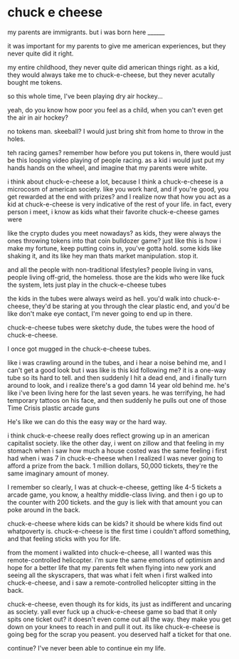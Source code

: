 # chuck e cheese

my parents are immigrants. but i was born here ______

it was important for my parents to give me american experiences, but they never quite did it right.
 
my entire childhood, they never quite did american things right. as a kid, they would always take me to chuck-e-cheese, but they never acutally bought me tokens. 

so this whole time, I've been playing dry air hockey...

yeah, do you know how poor you feel as a child, when you can't even get the air in air hockey?

no tokens man. skeeball? I would just bring shit from home to throw in the holes.

teh racing games? remember how before you put tokens in, there would just be this looping video playing of people racing. as a kid i would just put my hands hands on the wheel, and imagine that my parents were white. 

i think about chuck-e-cheese a lot, because I think a chuck-e-cheese is a microcosm of american society. like you work hard, and if you're good, you get rewarded at the end with prizes? and I realize now that how you act as a kid at chuck-e-cheese is very indicative of the rest of your life. in fact, every person i meet, i know as kids what their favorite chuck-e-cheese games were 

like the crypto dudes you meet nowadays? as kids, they were always the ones throwing tokens into that coin bulldozer game? just like this is how i make my fortune, keep putting coins in, you've gotta hold. some kids like shaking it, and its like hey man thats market manipulation. stop it. 

and all the people with non-traditional lifestyles? people living in vans, people living off-grid, the homeless. those are the kids who were like fuck the system, lets just play in the chuck-e-cheese tubes

the kids in the tubes were always weird as hell. you'd walk into chuck-e-cheese, they'd be staring at you through the clear plastic end, and you'd be like don't make eye contact, I'm never going to end up in there.

chuck-e-cheese tubes were sketchy dude, the tubes were the hood of chuck-e-cheese.

I once got mugged in the chuck-e-cheese tubes. 

like i was crawling around in the tubes, and i hear a noise behind me, and I can't get a good look but i was like is this kid following me? it is a one-way tube so its hard to tell. and then suddenly I hit a dead end, and i finally turn around to look, and i realize there's a god damn 14 year old behind me. he's like i've been living here for the last seven years. he was terrifying, he had temporary tattoos on his face, and then suddenly he pulls out one of those Time Crisis plastic arcade  guns 

He's like we can do this the easy way or the hard way.

i think chuck-e-cheese really does reflect growing up in an american capitalist society. like the other day, i went on zillow and that feeling in my stomach when i saw how much a house costed was the same feeling i first had when i was 7 in chuck-e-cheese when I realized I was never going to afford a prize from the back. 1 million dollars, 50,000 tickets, they're the same imaginary amount of  money. 

I remember so clearly, I was at chuck-e-cheese, getting like 4-5 tickets a arcade game, you know, a healthy middle-class living. and then i go up to the counter with 200 tickets. and the guy is liek with that amount you can poke around in the back.

chuck-e-cheese where kids can be kids? it should be where kids find out whatpoverty is. chuck-e-cheese is the first time i couldn't afford something, and that feeling sticks with you for life. 

from the moment i walkted into chuck-e-cheese, all I wanted was this remote-controlled helicopter. i'm sure the same emotions of optimism and hope for a better life that my parents felt when flying into new york and seeing all the skyscrapers, that was what i felt when i first walked into chuck-e-cheese, and i saw a remote-controlled helicopter sitting in the back. 

chuck-e-cheese, even though its for kids, its just as indifferent and uncaring as society. yall ever fuck up a chuck-e-cheese game so bad that it only spits one ticket out? it doesn't even come out all the way. they make you get down on your knees to reach in and pull it out. its like chuck-e-cheese is going beg for the scrap you peasent. you  deserved half a ticket for that one. 





continue? I've never been able to continue ein my life.

